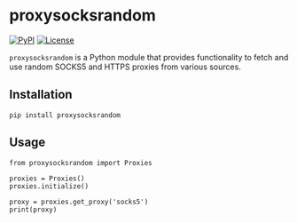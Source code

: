 # proxysocksrandom

[![PyPI](https://img.shields.io/pypi/v/proxysocksrandom.svg)](https://pypi.org/project/proxysocksrandom/)
[![License](https://img.shields.io/pypi/l/proxysocksrandom.svg)](https://github.com/example/proxysocksrandom/blob/main/LICENSE)

`proxysocksrandom` is a Python module that provides functionality to fetch and use random SOCKS5 and HTTPS proxies from various sources.

## Installation

```
pip install proxysocksrandom
```
## Usage

```
from proxysocksrandom import Proxies

proxies = Proxies()
proxies.initialize()

proxy = proxies.get_proxy('socks5')
print(proxy)

```
